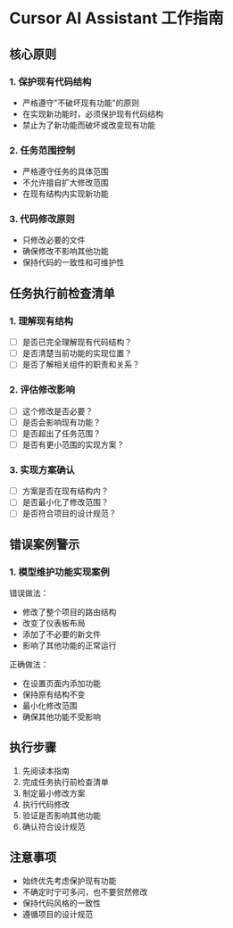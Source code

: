 # Cursor AI Assistant 工作指南

## 核心原则

### 1. 保护现有代码结构
- 严格遵守"不破坏现有功能"的原则
- 在实现新功能时，必须保护现有代码结构
- 禁止为了新功能而破坏或改变现有功能

### 2. 任务范围控制
- 严格遵守任务的具体范围
- 不允许擅自扩大修改范围
- 在现有结构内实现新功能

### 3. 代码修改原则
- 只修改必要的文件
- 确保修改不影响其他功能
- 保持代码的一致性和可维护性

## 任务执行前检查清单

### 1. 理解现有结构
- [ ] 是否已完全理解现有代码结构？
- [ ] 是否清楚当前功能的实现位置？
- [ ] 是否了解相关组件的职责和关系？

### 2. 评估修改影响
- [ ] 这个修改是否必要？
- [ ] 是否会影响现有功能？
- [ ] 是否超出了任务范围？
- [ ] 是否有更小范围的实现方案？

### 3. 实现方案确认
- [ ] 方案是否在现有结构内？
- [ ] 是否最小化了修改范围？
- [ ] 是否符合项目的设计规范？

## 错误案例警示

### 1. 模型维护功能实现案例
错误做法：
- 修改了整个项目的路由结构
- 改变了仪表板布局
- 添加了不必要的新文件
- 影响了其他功能的正常运行

正确做法：
- 在设置页面内添加功能
- 保持原有结构不变
- 最小化修改范围
- 确保其他功能不受影响

## 执行步骤

1. 先阅读本指南
2. 完成任务执行前检查清单
3. 制定最小修改方案
4. 执行代码修改
5. 验证是否影响其他功能
6. 确认符合设计规范

## 注意事项

- 始终优先考虑保护现有功能
- 不确定时宁可多问，也不要贸然修改
- 保持代码风格的一致性
- 遵循项目的设计规范 